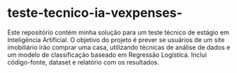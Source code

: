 # teste-tecnico-ia-vexpenses-
Este repositório contém minha solução para um teste técnico de estágio em Inteligência Artificial. O objetivo do projeto é prever se usuários de um site imobiliário irão comprar uma casa, utilizando técnicas de análise de dados e um modelo de classificação baseado em Regressão Logística. Inclui código-fonte, dataset e relatório com os resultados.
